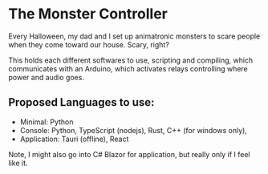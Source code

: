 # The Monster Controller
Every Halloween, my dad and I set up animatronic monsters to scare people when they come toward our house.  Scary, right?

This holds each different softwares to use, scripting and compiling, which communicates with an Arduino, which activates relays controlling where power and audio goes.

## Proposed Languages to use:
- Minimal: Python
- Console: Python, TypeScript (nodejs), Rust, C++ (for windows only),
- Application: Tauri (offline), React

Note, I might also go into C# Blazor for application, but really only if I feel like it.